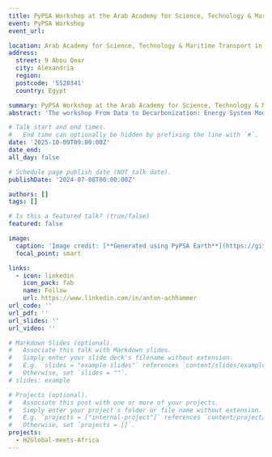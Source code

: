 ```yaml
---
title: PyPSA Workshop at the Arab Academy for Science, Technology & Maritime Transport 
event: PyPSA Workshop 
event_url: 

location: Arab Academy for Science, Technology & Maritime Transport in Alexandria
address:
  street: 9 Abou Qear
  city: Alexandria
  region:
  postcode: '5528341'
  country: Egypt

summary: PyPSA Workshop at the Arab Academy for Science, Technology & Maritime Transport in Alexandria - From Data to Decarbonization
abstract: 'The workshop From Data to Decarbonization: Energy System Modelling with PyPSA-Earth provides a hands-on introduction to the open-source modelling platform PyPSA-Earth, designed for analyzing and planning national-scale energy systems. In a four-hour interactive session, participants will learn how to build and run energy system models and apply their knowledge in a case study on Egypt’s energy transition. The case study explores how carbon budgets, demand patterns, and technology choices shape pathways toward net zero. Aimed at advanced bachelor and master students as well as early-career researchers, the workshop combines methodological training with pressing questions of international hydrogen and energy system research. Organized by the Institute for Energy Networks and Energy Storage (FENES) at OTH Regensburg within the project H2Global meets Africa, the event emphasizes open, fair, and sustainable partnerships between Europe and Africa in the emerging hydrogen economy.'

# Talk start and end times.
#   End time can optionally be hidden by prefixing the line with `#`.
date: '2025-10-09T09:00:00Z'
date_end: 
all_day: false

# Schedule page publish date (NOT talk date).
publishDate: '2024-07-08T00:00:00Z'

authors: []
tags: []

# Is this a featured talk? (true/false)
featured: false

image:
  caption: 'Image credit: [**Generated using PyPSA Earth**](https://github.com/pypsa-meets-earth/pypsa-earth)'
  focal_point: smart

links:
  - icon: linkedin
    icon_pack: fab
    name: Follow
    url: https://www.linkedin.com/in/anton-achhammer
url_code: ''
url_pdf: ''
url_slides: ''
url_video: ''

# Markdown Slides (optional).
#   Associate this talk with Markdown slides.
#   Simply enter your slide deck's filename without extension.
#   E.g. `slides = "example-slides"` references `content/slides/example-slides.md`.
#   Otherwise, set `slides = ""`.
# slides: example

# Projects (optional).
#   Associate this post with one or more of your projects.
#   Simply enter your project's folder or file name without extension.
#   E.g. `projects = ["internal-project"]` references `content/project/deep-learning/index.md`.
#   Otherwise, set `projects = []`.
projects:
  - H2Global-meets-Africa
---
```


<!-- {{% callout note %}}
Click on the **Slides** button above to view the built-in slides feature.
{{% /callout %}} -->
